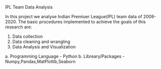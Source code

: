 IPL Team Data Analysis

In this project we analyse Indian Premiuer League(IPL) team data of 2008-2020. The basic procedures implemented to achieve the goals of this research are:

1. Data collection
2. Data cleaning and wrangling
3. Data Analysis and Visualization

a. Programming Language - Python
b. Libreary/Packages - Numpy,Pandas,MatPlotlib,Seaborn
